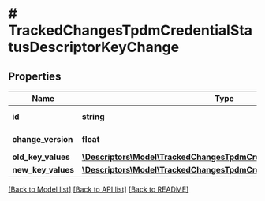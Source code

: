 # # TrackedChangesTpdmCredentialStatusDescriptorKeyChange

## Properties

Name | Type | Description | Notes
------------ | ------------- | ------------- | -------------
**id** | **string** | Resource identifier | [optional]
**change_version** | **float** | Change version | [optional]
**old_key_values** | [**\Descriptors\Model\TrackedChangesTpdmCredentialStatusDescriptorKey**](TrackedChangesTpdmCredentialStatusDescriptorKey.md) |  | [optional]
**new_key_values** | [**\Descriptors\Model\TrackedChangesTpdmCredentialStatusDescriptorKey**](TrackedChangesTpdmCredentialStatusDescriptorKey.md) |  | [optional]

[[Back to Model list]](../../README.md#models) [[Back to API list]](../../README.md#endpoints) [[Back to README]](../../README.md)
